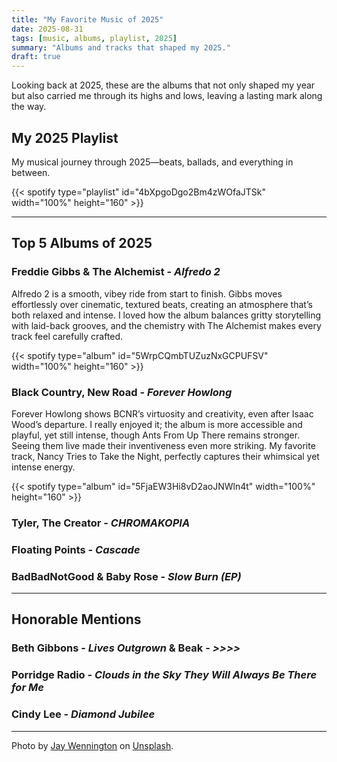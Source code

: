 ```yaml
---
title: "My Favorite Music of 2025"
date: 2025-08-31
tags: [music, albums, playlist, 2025]
summary: "Albums and tracks that shaped my 2025."
draft: true
---
```


Looking back at 2025, these are the albums that not only shaped my year but also carried me through its highs and lows, leaving a lasting mark along the way.

## My 2025 Playlist

My musical journey through 2025—beats, ballads, and everything in between.

{{< spotify type="playlist" id="4bXpgoDgo2Bm4zWOfaJTSk" width="100%" height="160" >}}

---

## Top 5 Albums of 2025

### Freddie Gibbs & The Alchemist - *Alfredo 2*

Alfredo 2 is a smooth, vibey ride from start to finish. Gibbs moves effortlessly over cinematic, textured beats, creating an atmosphere that’s both relaxed and intense. I loved how the album balances gritty storytelling with laid-back grooves, and the chemistry with The Alchemist makes every track feel carefully crafted.

{{< spotify type="album" id="5WrpCQmbTUZuzNxGCPUFSV" width="100%" height="160" >}}


### Black Country, New Road - *Forever Howlong*

Forever Howlong shows BCNR’s virtuosity and creativity, even after Isaac Wood’s departure. I really enjoyed it; the album is more accessible and playful, yet still intense, though Ants From Up There remains stronger. Seeing them live made their inventiveness even more striking. My favorite track, Nancy Tries to Take the Night, perfectly captures their whimsical yet intense energy.

{{< spotify type="album" id="5FjaEW3Hi8vD2aoJNWln4t" width="100%" height="160" >}}


### Tyler, The Creator - *CHROMAKOPIA*



### Floating Points - *Cascade*



### BadBadNotGood & Baby Rose - *Slow Burn (EP)*



---

## Honorable Mentions


### Beth Gibbons - *Lives Outgrown* & Beak - *>>>>*


### Porridge Radio - *Clouds in the Sky They Will Always Be There for Me*


### Cindy Lee - *Diamond Jubilee*



---

Photo by <a href="https://unsplash.com/@jaywennington?utm_content=creditCopyText&utm_medium=referral&utm_source=unsplash">Jay Wennington</a> on <a href="https://unsplash.com/photos/person-holding-black-and-white-audio-mixer-kjiSYDtqKg0?utm_content=creditCopyText&utm_medium=referral&utm_source=unsplash">Unsplash</a>.
